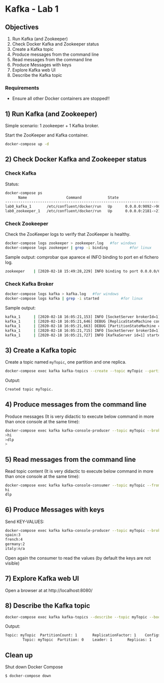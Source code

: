 # Kafka - Lab 1 

## Objectives

 1) Run Kafka (and Zookeeper)
 2) Check Docker Kafka and Zookeeper status
 3) Create a Kafka topic 
 4) Produce messages from the command line 
 5) Read messages from the command line
 6) Produce Messages with keys
 7) Explore Kafka web UI
 8) Describe the Kafka topic

### Requirements

 * Ensure all other Docker containers are stopped!!

## 1) Run Kafka (and Zookeeper)
Simple scenario: 1 zookeeper + 1 Kafka broker.

Start the ZooKeeper and Kafka container.

```sh
docker-compose up -d
```

## 2) Check Docker Kafka and Zookeeper status
### Check Kafka
Status: 

```sh
docker-compose ps
      Name                  Command            State                     Ports
-------------------------------------------------------------------------------------------------
lab0_kafka_1       /etc/confluent/docker/run   Up      0.0.0.0:9092->9092/tcp
lab0_zookeeper_1   /etc/confluent/docker/run   Up      0.0.0.0:2181->2181/tcp, 2888/tcp, 3888/tcp
```

### Check Zookeeper 

Check the ZooKeeper logs to verify that ZooKeeper is healthy.

```sh
docker-compose logs zookeeper > zookeeper.log   #for windows
docker-compose logs zookeeper | grep -i binding          #for linux
```

Sample output: comprobar que aparece el INFO binding to port en el fichero log.

```sh
zookeeper    | [2020-02-18 15:49:28,229] INFO binding to port 0.0.0.0/0.0.0.0:2181 (org.apache.zookeeper.server.NIOServerCnxnFactory)
```

### Check Kafka Broker 



```sh
docker-compose logs kafka > kafka.log   #for windows
docker-compose logs kafka | grep -i started          #for linux
```

Sample output: 

```sh
kafka_1      | [2020-02-18 16:05:21,153] INFO [SocketServer brokerId=1] Started 2 acceptor threads for data-plane (kafka.network.SocketServer)
kafka_1      | [2020-02-18 16:05:21,646] DEBUG [ReplicaStateMachine controllerId=1] Started replica state machine with initial state -> Map() (kafka.controller.ZkReplicaStateMachine)
kafka_1      | [2020-02-18 16:05:21,663] DEBUG [PartitionStateMachine controllerId=1] Started partition state machine with initial state -> Map() (kafka.controller.ZkPartitionStateMachine)
kafka_1      | [2020-02-18 16:05:21,715] INFO [SocketServer brokerId=1] Started data-plane processors for 2 acceptors (kafka.network.SocketServer)
kafka_1      | [2020-02-18 16:05:21,727] INFO [KafkaServer id=1] started (kafka.server.KafkaServer)
```

## 3) Create a Kafka topic

Create a topic named `myTopic`, one partition and one replica.

```sh
docker-compose exec kafka kafka-topics --create --topic myTopic --partitions 1 --replication-factor 1 --if-not-exists --bootstrap-server localhost:9092
```

Output: 

```sh
Created topic myTopic.
```

## 4) Produce messages from the command line

Produce messages (It is very didactic to execute below command in more than once console at the same time):
```sh
docker-compose exec kafka kafka-console-producer --topic myTopic --broker-list localhost:9092
>hi
>dlp
>

```

## 5) Read messages from the command line
Read topic content (It is very didactic to execute below command in more than once console at the same time):

```sh
docker-compose exec kafka kafka-console-consumer --topic myTopic --from-beginning --bootstrap-server localhost:9092
hi
dlp
```

## 6) Produce Messages with keys
Send KEY-VALUES:
```sh
docker-compose exec kafka kafka-console-producer --topic myTopic --broker-list localhost:9092 --property "parse.key=true" --property "key.separator=:"
spain:3
french:4
germany:2
italy:n/a
```

Open again the consumer to read the values (by default the keys are not visible)

## 7) Explore Kafka web UI
Open a browser at at http://localhost:8080/

## 8) Describe the Kafka topic

```sh
docker-compose exec kafka kafka-topics --describe --topic myTopic --bootstrap-server host.docker.internal:9092
```

Output:

```sh
Topic: myTopic  PartitionCount: 1       ReplicationFactor: 1    Configs:
        Topic: myTopic  Partition: 0    Leader: 1       Replicas: 1     Isr: 1
```


## Clean up

Shut down Docker Compose

```sh
$ docker-compose down
```
